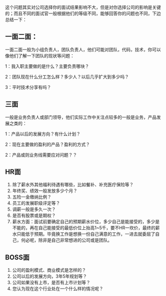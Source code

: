 这个问题其实对公司选择你的面试结果影响不大，但是对你选择公司的影响是关键的；而且不同的面试官一般根据他们的等级不同，能够回答你的问题也不同，下边总结一下：

## 一面二面：

一面二面一般为小组负责人，团队负责人，他们可能对团队，代码，技术，你可以像他们了解一下团队的现状等问题：

1：我入职主要做的是什么？主要负责哪块？

2：团队现在什么分工怎么样？多少人？以后几乎扩大到多少吗？

3：平时技术分享有吗？



## 三面

一般是业务负责人或部门领导，他们实际工作中关注点较多的一般是业务，产品发展之类的：

1：产品以后的发展方向？有什么计划？

2：现在主要做的盈利的产品？盈利的方式？

2：产品或则业务线需要应对问题？？

## HR面

1. 除了薪水外其他福利待遇有哪些，比如餐补、补充医疗保险等？
2. 年终奖、绩效一般发放多少个月？
3. 五险一金缴纳比例？
4. 员工的发展职级评定等？
5. 调薪一般是多久一次？
6. 是否有股票或是期权？
7. 薪水方面：面试前要确定自己的预期薪水价位，多少自己是能接受的，多少是不能的，再在自己能接受的最低价位上抬高1~5千，要不HR一坎价，最终的薪水只能低于预期。毕竟换工作是想换一份自己满意的工作，一进去就委屈了自己，何必呢，除非是自己非常想进的公司或是团队。

## BOSS面

1. 公司的盈利模式、商业模式是怎样的？
2. 公司以后的发展方向，3年5年规划等？
3. 公司如果没有上市，是否有上市计划等？
4. 您认为现在这个行业处在一个什么样的情况呢？